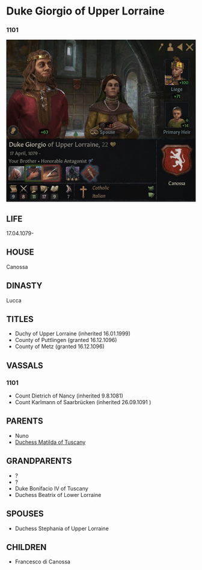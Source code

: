 # Duke Giorgio of Upper Lorraine

### 1101

![Giorgio_Matilda_Canossa_1101](i/giorgio_matilda_canossa_1101.jpg)

## LIFE

17.04.1079-

## HOUSE

Canossa

## DINASTY

Lucca

## TITLES 

- Duchy of Upper Lorraine (inherited 16.01.1999)
- County of Puttlingen (granted 16.12.1096)
- County of Metz (granted 16.12.1096)

## VASSALS

### 1101

- Count Dietrich of Nancy (inherited 9.8.1081)
- Count Karlmann of Saarbrücken (inherited 26.09.1091 )

## PARENTS

- Nuno
- [Duchess Matilda of Tuscany](matilda_bonifacio_canossa_1046.md)

## GRANDPARENTS

- ?
- ?
- Duke Bonifacio IV of Tuscany
- Duchess Beatrix of Lower Lorraine

## SPOUSES

- Duchess Stephania of Upper Lorraine

## CHILDREN

- Francesco di Canossa

### 


